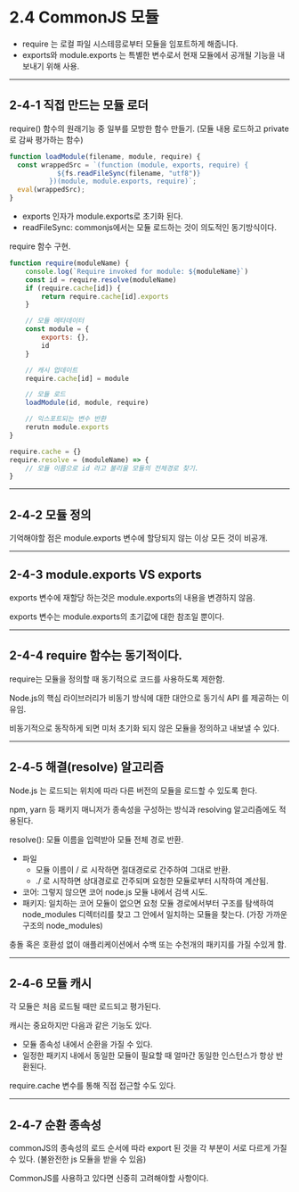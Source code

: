 # 2.4 CommonJS 모듈

- require 는 로컬 파일 시스테믕로부터 모듈을 임포트하게 해줍니다.
- exports와 module.exports 는 특별한 변수로서 현재 모듈에서 공개될 기능을 내보내기 위해 사용.

---

## 2-4-1 직접 만드는 모듈 로더

require() 함수의 원래기능 중 일부를 모방한 함수 만들기. (모듈 내용 로드하고 private로 감싸 평가하는 함수)

```js
function loadModule(filename, module, require) {
  const wrappedSrc = `(function (module, exports, require) {
			${fs.readFileSync(filename, "utf8")}
		  })(module, module.exports, require)`;
  eval(wrappedSrc);
}
```

- exports 인자가 module.exports로 초기화 된다.
- readFileSync: commonjs에서는 모듈 로드하는 것이 의도적인 동기방식이다.

require 함수 구현.

```js
function require(moduleName) {
	console.log(`Require invoked for module: ${moduleName}`)
	const id = require.resolve(moduleName)
	if (require.cache[id]) {
		return require.cache[id].exports
	}

	// 모듈 메타데이터
	const module = {
		exports: {},
		id
	}

	// 캐시 업데이트
	require.cache[id] = module

	// 모듈 로드
	loadModule(id, module, require)

	// 익스포트되는 변수 반환
	rerutn module.exports
}

require.cache = {}
require.resolve = (moduleName) => {
	// 모듈 이름으로 id 라고 불리울 모듈의 전체경로 찾기.
}
```

---

## 2-4-2 모듈 정의

기억해야할 점은 module.exports 변수에 할당되지 않는 이상 모든 것이 비공개.

---

## 2-4-3 module.exports VS exports

exports 변수에 재할당 하는것은 module.exports의 내용을 변경하지 않음.

exports 변수는 module.exports의 초기값에 대한 참조일 뿐이다.

---

## 2-4-4 require 함수는 동기적이다.

require는 모듈을 정의할 때 동기적으로 코드를 사용하도록 제한함.

Node.js의 핵심 라이브러리가 비동기 방식에 대한 대안으로 동기식 API 를 제공하는 이유임.

비동기적으로 동작하게 되면 미처 초기화 되지 않은 모듈을 정의하고 내보낼 수 있다.

---

## 2-4-5 해결(resolve) 알고리즘

Node.js 는 로드되는 위치에 따라 다른 버전의 모듈을 로드할 수 있도록 한다.

npm, yarn 등 패키지 매니저가 종속성을 구성하는 방식과 resolving 알고리즘에도 적용된다.

resolve(): 모듈 이름을 입력받아 모듈 전체 경로 반환.

- 파일
  - 모듈 이름이 / 로 시작하면 절대경로로 간주하여 그대로 반환.
  - ./ 로 시작하면 상대경로로 간주되며 요청한 모듈로부터 시작하여 계산됨.
- 코어: 그렇지 않으면 코어 node.js 모듈 내에서 검색 시도.
- 패키지: 일치하는 코어 모듈이 없으면 요청 모듈 경로에서부터 구조를 탐색하여 node_modules 디렉터리를 찾고 그 안에서 일치하는 모듈을 찾는다. (가장 가까운 구조의 node_modules)

충돌 혹은 호환성 없이 애플리케이션에서 수백 또는 수천개의 패키지를 가질 수있게 함.

---

## 2-4-6 모듈 캐시

각 모듈은 처음 로드될 때만 로드되고 평가된다.

캐시는 중요하지만 다음과 같은 기능도 있다.

- 모듈 종속성 내에서 순환을 가질 수 있다.
- 일정한 패키지 내에서 동일한 모듈이 필요할 때 얼마간 동일한 인스턴스가 항상 반환된다.

require.cache 변수를 통해 직접 접근할 수도 있다.

---

## 2-4-7 순환 종속성

commonJS의 종속성의 로드 순서에 따라 export 된 것을 각 부분이 서로 다르게 가질 수 있다.
(불완전한 js 모듈을 받을 수 있음)

CommonJS를 사용하고 있다면 신중히 고려해야할 사항이다.
